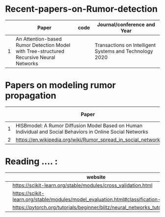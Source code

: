# Recent-papers-on-Rumor-detection
| | Paper| code| Journal/conference and Year|
|----|------|-----|-----|
|1|An Attention-based Rumor Detection Model with Tree-structured Recursive Neural Networks| | Transactions on Intelligent Systems and Technology 2020|



# Papers on modeling rumor propagation
| | Paper| code| Journal/conference and Year|
|----|------|-----|-----|
|1| HISBmodel: A Rumor Diffusion Model Based on Human Individual and Social Behaviors in Online Social Networks| | |
|2| https://en.wikipedia.org/wiki/Rumor_spread_in_social_network | | |

# Reading .... : 
| | website| 
|----|------|
| | https://scikit-learn.org/stable/modules/cross_validation.html|
| | https://scikit-learn.org/stable/modules/model_evaluation.html#classification-metrics| 
| | https://pytorch.org/tutorials/beginner/blitz/neural_networks_tutorial.html| 
